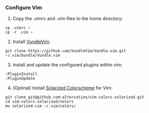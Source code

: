 ### Configure Vim ###
1. Copy the .vimrc and .vim files to the home directory:
```
cp .vimrc ~
cp -r .vim ~
```

2. Install [VundleVim](https://github.com/VundleVim/Vundle.vim#quick-start):
```
git clone https://github.com/VundleVim/Vundle.vim.git ~/.vim/bundle/Vundle.vim
```

3. Install and update the configured plugins within vim:
```
:PluginInstall
:PluginUpdate
```

4. (Optinal) Install [Solarized Colorscheme](https://github.com/altercation/vim-colors-solarized) for Vim:
```
git clone git@github.com:altercation/vim-colors-solarized.git
cd vim-colors-solarized/colors
mv solarized.vim ~/.vim/colors/
```
